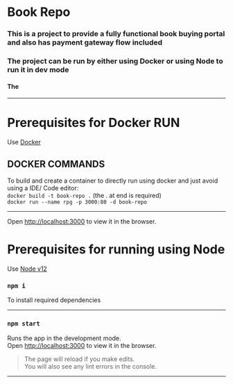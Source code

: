 # Book Repo
### This is a project to provide a fully functional book buying portal and also has payment gateway flow included
### The project can be run by either using Docker or using Node to run it in dev mode

#### The
****
# Prerequisites for Docker RUN
Use [Docker](https://docs.docker.com/get-docker/)
## DOCKER COMMANDS

To build and create a container to directly run using docker and just avoid using a IDE/ Code editor:  
`docker build -t book-repo .` (the . at end is required)  
`docker run --name rpg -p 3000:80 -d book-repo`
***

Open [http://localhost:3000](http://localhost:3000) to view it in the browser.


# Prerequisites for running using Node
Use [Node v12](https://nodejs.org/en/blog/release/v12.13.0/)

### `npm i`

To install required dependencies
***
### `npm start`

Runs the app in the development mode.  
Open [http://localhost:3000](http://localhost:3000) to view it in the browser.

>The page will reload if you make edits.  
>You will also see any lint errors in the console.
***
